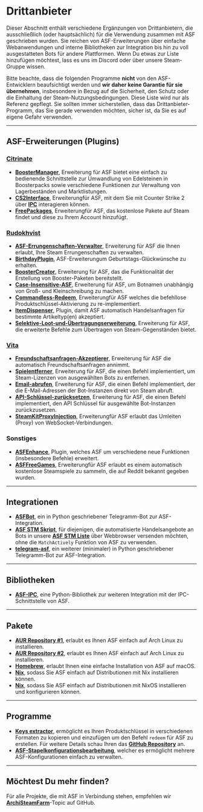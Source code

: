 # Drittanbieter

Dieser Abschnitt enthält verschiedene Ergänzungen von Drittanbietern, die ausschließlich (oder hauptsächlich) für die Verwendung zusammen mit ASF geschrieben wurden. Sie reichen von ASF-Erweiterungen über einfache Webanwendungen und interne Bibliotheken zur Integration bis hin zu voll ausgestatteten Bots für andere Plattformen. Wenn Du etwas zur Liste hinzufügen möchtest, lass es uns im Discord oder über unsere Steam-Gruppe wissen.

Bitte beachte, dass die folgenden Programme **nicht** von den ASF-Entwicklern beaufsichtigt werden und **wir daher keine Garantie für sie übernehmen**, insbesondere in Bezug auf die Sicherheit, den Schutz oder die Einhaltung der Steam-Nutzungsbedingungen. Diese Liste wird nur als Referenz gepflegt. Sie sollten immer sicherstellen, dass das Drittanbieter-Programm, das Sie gerade verwenden möchten, sicher ist, da Sie es auf eigene Gefahr verwenden.

---

## ASF-Erweiterungen (Plugins)

### **[Citrinate](https://github.com/Citrinate)**

- **[BoosterManager](https://github.com/Citrinate/BoosterManager)**,  Erweiterung für ASF bietet eine einfach zu bedienende Schnittstelle zur Umwandlung von Edelsteinen in Boosterpacks sowie verschiedene Funktionen zur Verwaltung von Lagerbeständen und Marktlistungen.
- **[CS2Interface](https://github.com/Citrinate/CS2Interface)**, Erweiterungfür ASF, mit dem Sie mit Counter Strike 2 über **[IPC](https://github.com/JustArchiNET/ArchiSteamFarm/wiki/IPC)** interagieren können.
- **[FreePackages](https://github.com/Citrinate/FreePackages)**, Erweiterungfür ASF, das kostenlose Pakete auf Steam findet und diese zu Ihrem Account hinzufügt.

### **[Rudokhvist](https://github.com/Rudokhvist)**

- **[ASF-Errungenschaften-Verwalter](https://github.com/Rudokhvist/ASF-Achievement-Manager)**, Erweiterung für ASF die Ihnen erlaubt, Ihre Steam Errungenschaften zu verwalten.
- **[BirthdayPlugin](https://github.com/Rudokhvist/BirthdayPlugin)**, ASF-Erweiterungum Geburtstags-Glückwünsche zu erhalten.
- **[BoosterCreator](https://github.com/Rudokhvist/BoosterCreator)**, Erweiterung für ASF, das die Funktionalität der Erstellung von Booster-Paketen bereitstellt.
- **[Case-Insensitive-ASF](https://github.com/Rudokhvist/Case-Insensitive-ASF)**, Erweiterung für ASF, um Botnamen unabhängig von Groß- und Kleinschreibung zu machen.
- **[Commandless-Redeem](https://github.com/Rudokhvist/Commandless-Redeem)**, Erweiterungfür ASF welches die befehllose Produktschlüssel-Aktivierung zu re-implementiert.
- **[ItemDispenser](https://github.com/Rudokhvist/ItemDispenser)**, Plugin, damit ASF automatisch Handelsanfragen für bestimmte Artikeltyp(en) akzeptiert.
- **[Selektive-Loot-und-Übertragungserweiterung](https://github.com/Rudokhvist/Selective-Loot-and-Transfer-Plugin)**, Erweiterung für ASF, die erweiterte Befehle zum Übertragen von Steam-Gegenständen bietet.

### **[Vita](https://github.com/ezhevita)**

- **[Freundschaftsanfragen-Akzeptierer](https://github.com/ezhevita/FriendAccepter)**, Erweiterung für ASF die automatisch Freundschaftsanfragen annimmt.
- **[Spielentferner](https://github.com/ezhevita/GameRemover)**, Erweiterung für ASF, die einen Befehl implementiert, um Steam-Lizenzen von ausgewählten Bots zu entfernen.
- **[Email-abrufen](https://github.com/ezhevita/GetEmail)**, Erweiterung für ASF, die einen Befehl implementiert, der die E-Mail-Adressen der Bot-Instanzen direkt von Steam abruft.
- **[API-Schlüssel-zurücksetzen](https://github.com/ezhevita/ResetAPIKey)**, Erweiterung für ASF, die einen Befehl implementiert, den API Schlüssel für ausgewählte Bot-Instanzen zurückzusetzen.
- **[SteamKitProxyInjection](https://github.com/ezhevita/SteamKitProxyInjection)**, Erweiterungfür ASF erlaubt das Umleiten (Proxy) von WebSocket-Verbindungen.

### Sonstiges

- **[ASFEnhance](https://github.com/chr233/ASFEnhance)**, Plugin, welches ASF um verschiedene neue Funktionen (insbesondere Befehle) erweitert.
- **[ASFFreeGames](https://github.com/maxisoft/ASFFreeGames)**, Erweiterungfür ASF erlaubt es einem automatisch kostenlose Steamspiele zu sammeln, die auf Reddit bekannt gegeben wurden.

---

## Integrationen

- **[ASFBot](https://github.com/dmcallejo/ASFBot)**, ein in Python geschriebener Telegramm-Bot zur ASF-Integration.
- **[ASF STM Skript](https://greasyfork.org/en/scripts/404754-asf-stm)**, für diejenigen, die automatisierte Handelsangebote an Bots in unsere **[ASF STM Liste](https://github.com/JustArchiNET/ArchiSteamFarm/wiki/ItemsMatcherPlugin-de-DE#publiclisting)** über Webbrowser versenden möchten, ohne die `MatchActively` Funktion von ASF zu verwenden.
- **[telegram-asf](https://github.com/deluxghost/telegram-asf)**, ein weiterer (minimaler) in Python geschriebener Telegramm-Bot zur ASF-Integration.

---

## Bibliotheken

- **[ASF-IPC](https://github.com/deluxghost/ASF_IPC)**, eine Python-Bibliothek zur weiteren Integration mit der IPC-Schnittstelle von ASF.

---

## Pakete

- **[AUR Repository #1](https://aur.archlinux.org/packages/asf)**, erlaubt es Ihnen ASF einfach auf Arch Linux zu installieren.
- **[AUR Repository #2](https://aur.archlinux.org/packages/archisteamfarm-bin)**, erlaubt es Ihnen ASF einfach auf Arch Linux zu installieren.
- **[Homebrew](https://formulae.brew.sh/formula/archi-steam-farm)**, erlaubt Ihnen eine einfache Installation von ASF auf macOS.
- **[Nix](https://search.nixos.org/packages?channel=unstable&show=ArchiSteamFarm&from=0&size=50&sort=relevance&type=packages&query=ArchiSteamFarm)**, sodass Sie ASF einfach auf Distributionen mit Nix installieren können.
- **[Nix](https://search.nixos.org/options?channel=unstable&from=0&size=50&sort=relevance&type=packages&query=ArchiSteamFarm)**, sodass Sie ASF einfach auf Distributionen mit NixOS installieren und konfigurieren können.

---

## Programme

- **[Keys extractor](https://umaim.github.io/SKE)**, ermöglicht es Ihren Produktschlüssel in verschiedenen Formaten zu kopieren und einzufügen um den Befehl `redeem` für ASF zu erstellen. Für weitere Details schau Ihren das **[GitHub Repository](https://github.com/PixvIO/SKE)** an.
- **[ASF-Stapelkonfigurationsbearbeitung](https://github.com/genesix-eu/ASF_MCE)**, welcher es ermöglicht mehrere ASF-Konfigurationen einfach zu verwalten.

---

## Möchtest Du mehr finden?

Für alle Projekte, die mit ASF in Verbindung stehen, empfehlen wir **[ArchiSteamFarm](https://github.com/topics/archisteamfarm)**-Topic auf GitHub.